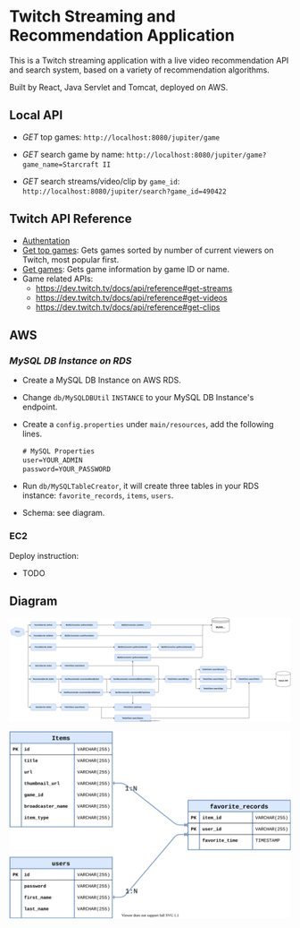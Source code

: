 # Twitch Streaming and Recommendation Application 
This is a Twitch streaming application with a live video recommendation API and search system, based on a variety of recommendation algorithms.

Built by React, Java Servlet and Tomcat, deployed on AWS.


## Local API

- *GET* top games: `http://localhost:8080/jupiter/game`
- *GET* search game by name: `http://localhost:8080/jupiter/game?game_name=Starcraft II`

- *GET* search streams/video/clip by `game_id`: `http://localhost:8080/jupiter/search?game_id=490422`

## Twitch API Reference

- [Authentation](https://dev.twitch.tv/docs/authentication/getting-tokens-oauth#oauth-client-credentials-flow)
- [Get top games](https://dev.twitch.tv/docs/api/reference#get-top-games): Gets games sorted by number of current viewers on Twitch, most popular first.
- [Get games](https://dev.twitch.tv/docs/api/reference#get-games): Gets game information by game ID or name.
- Game related APIs:
    - https://dev.twitch.tv/docs/api/reference#get-streams
    - https://dev.twitch.tv/docs/api/reference#get-videos
    - https://dev.twitch.tv/docs/api/reference#get-clips

## AWS

### *MySQL DB Instance on RDS*

- Create a MySQL DB Instance on AWS RDS.

- Change `db/MySQLDBUtil` `INSTANCE` to your MySQL DB Instance's endpoint.

- Create a `config.properties` under `main/resources`, add the following lines.

    ```properties
    # MySQL Properties
    user=YOUR_ADMIN
    password=YOUR_PASSWORD
    ```
    
- Run `db/MySQLTableCreator`, it will create three tables in your RDS instance: `favorite_records`, `items`, `users`.
- Schema: see diagram.  


### EC2

Deploy instruction:

- TODO


## Diagram

![](https://raw.githubusercontent.com/oscargong/jupiter/main/resources/TwichAPI.svg)



<img src="https://raw.githubusercontent.com/oscargong/jupiter/main/resources/MySQL.svg" style="zoom:75%;" />    

